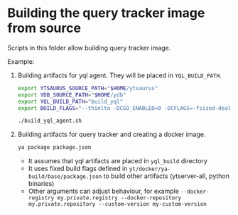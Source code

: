 # Building the query tracker image from source

Scripts in this folder allow building query tracker image.

Example:

1. Building artifacts for yql agent. They will be placed in `YQL_BUILD_PATH`.

    ```bash
    export YTSAURUS_SOURCE_PATH="$HOME/ytsaurus"
    export YDB_SOURCE_PATH="$HOME/ydb"
    export YQL_BUILD_PATH="build_yql"
    export BUILD_FLAGS="--thinlto -DCGO_ENABLED=0 -DCFLAGS=-fsized-deallocation --build=relwithdebinfo"

    ./build_yql_agent.sh
    ```

2. Building artifacts for query tracker and creating a docker image.

    ```bash
    ya package package.json
    ```

    - It assumes that yql artifacts are placed in `yql_build` directory
    - It uses fixed build flags defined in `yt/docker/ya-build/base/package.json` to build other artifacts (ytserver-all, python binaries)
    - Other arguments can adjust behaviour, for example `--docker-registry my.private.registry --docker-repository my.private.repository --custom-version my-custom-version`
